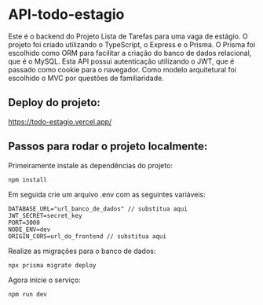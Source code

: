# API-todo-estagio

Este é o backend do Projeto Lista de Tarefas para uma vaga de estágio. O projeto foi criado utilizando o TypeScript, o Express e o Prisma. O Prisma foi escolhido como ORM para facilitar a criação do banco de dados relacional, que é o MySQL. Esta API possui autenticação utilizando o JWT, que é passado como cookie para o navegador. Como modelo arquitetural foi escolhido o MVC por questões de familiaridade.

## Deploy do projeto:

https://todo-estagio.vercel.app/

## Passos para rodar o projeto localmente:

Primeiramente instale as dependências do projeto:
```
npm install
```

Em seguida crie um arquivo .env com as seguintes variáveis:
```
DATABASE_URL="url_banco_de_dados" // substitua aqui
JWT_SECRET=secret_key
PORT=3000
NODE_ENV=dev
ORIGIN_CORS=url_do_frontend // substitua aqui
```

Realize as migrações para o banco de dados:
```
npx prisma migrate deploy
```

Agora inicie o serviço:
```
npm run dev
```
